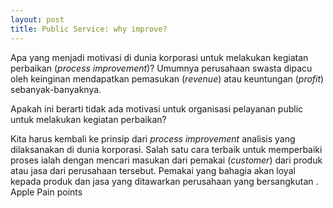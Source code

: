 ```yaml
---
layout: post
title: Public Service: why improve?
---
```

Apa yang menjadi motivasi di dunia korporasi untuk melakukan kegiatan perbaikan (_process improvement_)? Umumnya perusahaan swasta dipacu oleh keinginan mendapatkan pemasukan (_revenue_) atau keuntungan (_profit_) sebanyak-banyaknya. 

Apakah ini berarti tidak ada motivasi untuk organisasi pelayanan public untuk melakukan kegiatan perbaikan?

Kita harus kembali ke prinsip dari _process improvement_ analisis yang dilaksanakan di dunia korporasi. Salah satu cara terbaik untuk memperbaiki proses ialah dengan mencari masukan dari pemakai (_customer_) dari produk atau jasa dari perusahaan tersebut. Pemakai yang bahagia akan loyal kepada produk dan jasa yang ditawarkan perusahaan yang bersangkutan . Apple
Pain points


